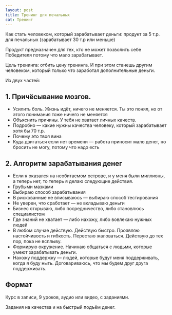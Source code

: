 ```yaml
---
layout: post
title: Тренинг для печальных
cat: Тренинг
---
```


Как стать человеком, который зарабатывает деньги: продукт за 5 т.р. для печальных (зарабатывает 30 т.р или меньше)

Продукт предназначен для тех, кто не может позволить себе Победителя потому что мало зарабатывает.

Цель тренинга: отбить цену тренинга. И при этом станешь другим человеком, который только что заработал дополнительные деньги.

Из двух частей:

## 1. Причёсывание мозгов.

- Усилить боль. Жизнь идёт, ничего не меняется. Ты это понял, но от этого понимания тоже ничего не меняется
- Объяснить причины. У тебя не хватает личных качеств.
- Подробно — какие нужны качества человеку, который зарабатывает хотя бы 70 т.р.
- Почему это твоя вина
- Куда двигаться если нет времени — работа приносит мало денег, но бросить не могу, потому что надо есть

## 2. Алгоритм зарабатывания денег

- Если я оказался на необитаемом острове, и у меня были миллионы, а теперь нет, то теперь я делаю следующие действия.
- Грубыми мазками
- Выбираю способ зарабатывания
- В рискованные не вписываюсь — выбираю способ тестирования
- Не уверен, что сработает — не вкладываю деньги
- Бизнес открываю, либо посредничество, либо становлюсь специалистом
- Где знаний не хватает — либо нахожу, либо вовлекаю нужных людей
- В любом случае действую. Действую быстро. Проявляю настойчивость и гибкость. Перестаю жаловаться. Действую до тех пор, пока не всплыву.
- Формирую окружение. Начинаю общаться с людьми, которые умеют зарабатывать деньги.
- Нахожу поддержку — людей, которые будут меня поддерживать, когда я буду ныть. Договариваюсь, что мы будем друг друга поддерживать.

## Формат

Курс в записи, 9 уроков, аудио или видео, с заданиями.

Задания на качества и на быстрый подъём денег.
